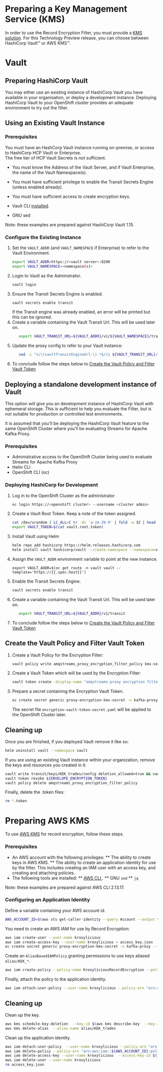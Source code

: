 # Preparing a Key Management Service (KMS)

In order to use the Record Encryption Filter, you must provide a [KMS solution](./README.md).
For this Technology Preview release, you can choose between HashiCorp Vault&#8482; or AWS KMS&#8482;.

# Vault

## Preparing HashiCorp Vault

You may either use an existing instance of HashiCorp Vault you have available in your organisation, or deploy a development instance.
Deploying HashiCorp Vault to your OpenShift cluster provides an adequate environment to try out the filter.

## Using an Existing Vault Instance

### Prerequisites

You must have an HashCorp Vault instance running on-premise, or access to HashiCorp HCP Vault or Enterprise.  
The free tier of HCP Vault Secrets is *not* sufficient.

* You must know the Address of the Vault Server, and if Vault Enterprise, the name of the Vault Namespace(s).
* You must have sufficient privilege to enable the Transit Secrets Engine (unless enabled already).
* You must have sufficient access to create encryption keys.

* Vault CLI [installed](https://developer.hashicorp.com/vault/tutorials/getting-started/getting-started-install).
* GNU sed

Note: these examples are prepared against HashiCorp Vault 1.15.

### Configure the Existing Instance

1. Set the `VAULT_ADDR` (and `VAULT_NAMESPACE` if Enterprise) to refer to the Vault Environment.
   ```sh
   export VAULT_ADDR=https://<vault server>:8200
   export VAULT_NAMESPACE=<namespace(s)>
2. Login to Vault as the Adminstrator.
   ```sh
   vault login
   ```
3. Ensure the Transit Secrets Engine is enabled.
   ```sh
   vault secrets enable transit
   ```
   If the Transit engine was already enabled, an error will be printed but this can be ignored.
4. Create a variable containing the Vault Transit Url.  This will be used later on.
   ```sh
      export VAULT_TRANSIT_URL=${VAULT_ADDR}/v1/${VAULT_NAMESPACE}/transit
   ```
5. Update the proxy config to refer to your Vault instance:
   ```sh
      sed -i "s/\(vaultTransitEngineUrl:\).*$/\1 ${VAULT_TRANSIT_URL}/" */proxy/proxy-config.yaml
   ```  
6. To conclude follow the steps below to [Create the Vault Policy and Filter Vault Token](#create-the-vault-policy-and-filter-vault-token)

## Deploying a standalone development instance of Vault

This option will give you an development instance of HashiCorp Vault with ephemeral storage.  This is sufficient to help you evaluate the
Filter, but is *not* suitable for production or controlled test environments.

It is assumed that you'll be deploying the HashiCorp Vault feature to the same OpenShift Cluster where you'll be evaluating Streams for Apache Kafka Proxy.

### Prerequisites

* Administrative access to the OpenShift Cluster being used to evaluate Streams for Apache Kafka Proxy
* Helm CLI
* OpenShift CLI (oc)

### Deploying HashiCorp for Development

1. Log in to the OpenShift Cluster as the administrator
   ```sh
   oc login https://<openshift cluster> --username <cluster admin>
   ```
2. Create a Vault Root Token. Keep a note of the token assigned.
   ```sh
   cat /dev/urandom | LC_ALL=C tr -dc 'a-zA-Z0-9' | fold -w 32 | head -n 1 > vault.root.token
   export VAULT_TOKEN=$(cat vault.root.token)
   ```
3. Install Vault using Helm
   ```sh
   helm repo add hashicorp https://helm.releases.hashicorp.com
   helm install vault hashicorp/vault --create-namespace --namespace=vault --version 0.27 --values kms-setup/vault/helm-dev-values.yaml --set server.dev.devRootToken=${VAULT_TOKEN} --wait
   ```
4. Assign the `VAULT_ADDR` environment variable to point at the new instance.
   ```
   export VAULT_ADDR=$(oc get route -n vault vault --template='https://{{.spec.host}}')
   ```
5. Enable the Transit Secrets Engine.
   ```sh
   vault secrets enable transit
   ```
6. Create a variable containing the Vault Transit Url.  This will be used later on.
   ```sh
      export VAULT_TRANSIT_URL=${VAULT_ADDR}/v1/transit
   ```   
7. To conclude follow the steps below to [Create the Vault Policy and Filter Vault Token](#create-the-vault-policy-and-filter-vault-token)

## Create the Vault Policy and Filter Vault Token

1. Create a Vault Policy for the Encryption Filter:
   ```sh
   vault policy write amqstreams_proxy_encryption_filter_policy kms-setup/vault/amqstreams_proxy_encryption_filter_policy.hcl
2. Create a Vault Token which will be used by the Encryption Filter:
   ```bash
   vault token create -display-name "amqstreams-proxy encryption filter" -policy=amqstreams_proxy_encryption_filter_policy -no-default-policy -orphan -field=token > vault.encryption.token
   ```
3. Prepare a secret containing the Encryption Vault Token.
   ```sh
   oc create secret generic proxy-encryption-kms-secret -n kafka-proxy --from-file=encryption-vault-token.txt=vault.encryption.token --dry-run=client -o yaml > base/proxy/proxy-encryption-kms-secret.yaml
   ```
   The secret file `encryption-vault-token-secret.yaml` will be applied to the OpenShift Cluster later.

## Cleaning up

Once you are finished, if you deployed Vault remove it like so:

```sh
helm uninstall vault --namespace vault
```

If you are using an existing Vault instance within your organization, remove the keys and resources you created in it:

```sh
vault write transit/keys/KEK_trades/config deletion_allowed=true && vault delete transit/keys/KEK_trades
vault token revoke ${ENVELOPE_ENCRYPTION_TOKEN}
vault policy delete amqstreams_proxy_encryption_filter_policy
```

Finally, delete the .token files:
```sh
rm *.token
```

# Preparing AWS KMS

To use [AWS KMS](https://docs.aws.amazon.com/kms/latest/developerguide/overview.html) for record encryption, follow these steps. 

### Prerequisites

* An AWS account with the following privileges:
** The ability to create keys in AWS KMS.
** The ability to create an application identity for use by the filter. This includes creating an IAM user with an access key, and creating and attaching policies.
* The following tools are installed:
** [AWS CLI ](https://aws.amazon.com/cli/).
** GNU `sed`
** `jq`


Note: these examples are prepared against AWS CLI 2.13.17.

### Configuring an Application Identity

Define a variable containing your AWS account id.

```sh
AWS_ACCOUNT_ID=$(aws sts get-caller-identity --query Account --output text)
```

You need to create an AWS IAM for use by Record Encryption:

```sh
aws iam create-user --user-name kroxylicious
aws iam create-access-key --user-name kroxylicious > access_key.json
oc create secret generic proxy-encryption-kms-secret -n kafka-proxy --from-file=accessKeyId.txt=<(jq -r .AccessKey.AccessKeyId access_key.json) --from-file=secretAccessKey.txt=<(jq -r .AccessKey.SecretAccessKey access_key.json) --dry-run=client -o yaml > base/proxy/proxy-encryption-kms-secret.yaml
```

Create an `AliasBasedIAMPolicy` granting permissions to use keys aliased `alias/KEK_*`.

```sh
aws iam create-policy --policy-name KroxyliciousRecordEncryption --policy-document file://<(sed -e "s#[$]{AWS_ACCOUNT_ID}#${AWS_ACCOUNT_ID}#" kms-setup/aws/kek.policy)
```

Finally, attach the policy to the application identity.

```sh
aws iam attach-user-policy --user-name kroxylicious --policy-arn "arn:aws:iam::${AWS_ACCOUNT_ID}:policy/KroxyliciousRecordEncryption"
```

## Cleaning up

Clean up the key.

```sh
aws kms schedule-key-deletion  --key-id $(aws kms describe-key  --key-id alias/KEK_trades | jq -r .KeyMetadata.KeyId)
aws kms delete-alias  --alias-name alias/KEK_trades
```

Clean up the application identity.

```sh
aws iam detach-user-policy  --user-name kroxylicious --policy-arn "arn:aws:iam::${AWS_ACCOUNT_ID}:policy/KroxyliciousRecordEncryption"
aws iam delete-policy --policy-arn "arn:aws:iam::${AWS_ACCOUNT_ID}:policy/KroxyliciousRecordEncryption"
aws iam delete-access-key --user-name kroxylicious  --access-key-id $(jq -r .AccessKey.AccessKeyId access_key.json)
aws iam delete-user --user-name kroxylicious
rm access_key.json
```

